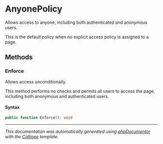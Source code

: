 # AnyonePolicy

Allows access to anyone, including both authenticated and anonymous users.

This is the default policy when no explicit access policy is assigned to a
page.

## Methods

### Enforce

Allows access unconditionally.

This method performs no checks and permits all users to access the page,
including both anonymous and authenticated users.

#### Syntax

```php
public function Enforce(): void
```

---

*This documentation was automatically generated using [phpDocumentor](http://www.phpdoc.org/) with the [Calliope](https://github.com/DaphneWebFramework/Calliope) template.*
